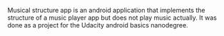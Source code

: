 Musical structure app is an android application that implements the structure of a music player app but does not play music actually. It was done as a project for the Udacity android basics nanodegree.
